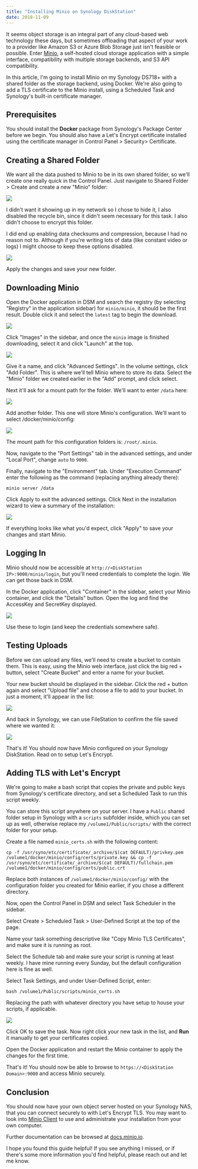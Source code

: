 ```yaml
---
title: "Installing Minio on Synology DiskStation"
date: 2018-11-09
---
```


It seems object storage is an integral part of any cloud-based web technology these days, but sometimes offloading that aspect of your work to a provider like Amazon S3 or Azure Blob Storage just isn't feasible or possible. Enter [Minio](https://www.minio.io/), a self-hosted cloud storage application with a simple interface, compatibility with multiple storage backends, and S3 API compatibility.

In this article, I'm going to install Minio on my Synology DS718+ with a shared folder as the storage backend, using Docker. We're also going to add a TLS certificate to the Minio install, using a Scheduled Task and Synology's built-in certificate manager.

## Prerequisites

You should install the **Docker** package from Synology's Package Center before we begin. You should also have a Let's Encrypt certificate installed using the certificate manager in Control Panel > Security> Certificate.

## Creating a Shared Folder

We want all the data pushed to Minio to be in its own shared folder, so we'll create one really quick in the Control Panel. Just navigate to Shared Folder > Create and create a new "Minio" folder:

![](/2018-11-09-installing-minio-on-synology-diskstation/image-6.png)

I didn't want it showing up in my network so I chose to hide it, I also disabled the recycle bin, since it didn't seem necessary for this task. I also didn't choose to encrypt this folder.

I did end up enabling data checksums and compression, because I had no reason not to. Although if you're writing lots of data (like constant video or logs) I might choose to keep these options disabled.

![](/2018-11-09-installing-minio-on-synology-diskstation/image-7.png)

Apply the changes and save your new folder.

## Downloading Minio

Open the Docker application in DSM and search the registry (by selecting "Registry" in the application sidebar) for `minio/minio`, it should be the first result. Double click it and select the `latest` tag to begin the download.

![](/2018-11-09-installing-minio-on-synology-diskstation/image-4.png)

Click "Images" in the sidebar, and once the `minio` image is finished downloading, select it and click "Launch" at the top.

![](/2018-11-09-installing-minio-on-synology-diskstation/image-5.png)

Give it a name, and click "Advanced Settings". In the volume settings, click "Add Folder". This is where we'll tell Minio where to store its data. Select the "Minio" folder we created earlier in the "Add" prompt, and click select.

Next it'll ask for a mount path for the folder. We'll want to enter `/data` here:

![](/2018-11-09-installing-minio-on-synology-diskstation/image-10.png)

Add another folder. This one will store Minio's configuration. We'll want to select /docker/minio/config:

![](/2018-11-09-installing-minio-on-synology-diskstation/image-9.png)

The mount path for this configuration folders is: `/root/.minio`.

Now, navigate to the "Port Settings" tab in the advanced settings, and under "Local Port", change `auto` to `9000`.

Finally, navigate to the "Environment" tab. Under "Execution Command" enter the following as the command (replacing anything already there):

```
minio server /data
```

Click Apply to exit the advanced settings. Click Next in the installation wizard to view a summary of the installation:

![](/2018-11-09-installing-minio-on-synology-diskstation/image-11.png)

If everything looks like what you'd expect, click "Apply" to save your changes and start Minio.

## Logging In

Minio should now be accessible at `http://<DiskStation IP>:9000/minio/login`, but you'll need credentials to complete the login. We can get those back in DSM.

In the Docker application, click "Container" in the sidebar, select your Minio container, and click the "Details" button. Open the log and find the AccessKey and SecretKey displayed.

![](/2018-11-09-installing-minio-on-synology-diskstation/image-12.png)

Use these to login (and keep the credentials somewhere safe).

## Testing Uploads

Before we can upload any files, we'll need to create a bucket to contain them. This is easy, using the Minio web interface, just click the big red + button, select "Create Bucket" and enter a name for your bucket.

Your new bucket should be displayed in the sidebar. Click the red + button again and select "Upload file" and choose a file to add to your bucket. In just a moment, it'll appear in the list:

![](/2018-11-09-installing-minio-on-synology-diskstation/image-13.png)

And back in Synology, we can use FileStation to confirm the file saved where we wanted it:

![](/2018-11-09-installing-minio-on-synology-diskstation/image-14.png)

That's it! You should now have Minio configured on your Synology DiskStation. Read on to setup Let's Encrypt.

## Adding TLS with Let's Encrypt

We're going to make a bash script that copies the private and public keys from Synology's certificate directory, and set a Scheduled Task to run this script weekly.

You can store this script anywhere on your server. I have a `Public` shared folder setup in Synology with a `scripts` subfolder inside, which you can set up as well, otherwise replace my `/volume1/Public/scripts/` with the correct folder for your setup.

Create a file named `minio_certs.sh` with the following content:

```
cp -f /usr/syno/etc/certificate/_archive/$(cat DEFAULT)/privkey.pem /volume1/docker/minio/config/certs/private.key && cp -f /usr/syno/etc/certificate/_archive/$(cat DEFAULT)/fullchain.pem /volume1/docker/minio/config/certs/public.crt
```

Replace both instances of `/volume1/docker/minio/config/` with the configuration folder you created for Minio earlier, if you chose a different directory.

Now, open the Control Panel in DSM and select Task Scheduler in the sidebar.

Select Create > Scheduled Task > User-Defined Script at the top of the page.

Name your task something descriptive like "Copy Minio TLS Certificates", and make sure it is running as root.

Select the Schedule tab and make sure your script is running at least weekly. I have mine running every Sunday, but the default configuration here is fine as well.

Select Task Settings, and under User-Defined Script, enter:

```
bash /volume1/Public/scripts/minio_certs.sh
```

Replacing the path with whatever directory you have setup to house your scripts, if applicable.

![](/2018-11-09-installing-minio-on-synology-diskstation/image-15.png)

Click OK to save the task. Now right click your new task in the list, and **Run** it manually to get your certificates copied.

Open the Docker application and restart the Minio container to apply the changes for the first time.

That's it! You should now be able to browse to `https://<DiskStation Domain>:9000` and access Minio securely.

## Conclusion

You should now have your own object server hosted on your Synology NAS, that you can connect securely to with Let's Encrypt TLS. You may want to look into [Minio Client](https://docs.minio.io/docs/minio-client-complete-guide) to use and administrate your installation from your own computer.

Further documentation can be browsed at [docs.minio.io](https://docs.minio.io/).

I hope you found this guide helpful! If you see anything I missed, or if there's some more information you'd find helpful, please reach out and let me know.
